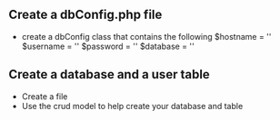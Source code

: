 ## Create a dbConfig.php file

- create a dbConfig class that contains the following
    $hostname = ''
    $username = ''
    $password = ''
    $database = ''


## Create a database and a user table

- Create a file
- Use the crud model to help create your database and table